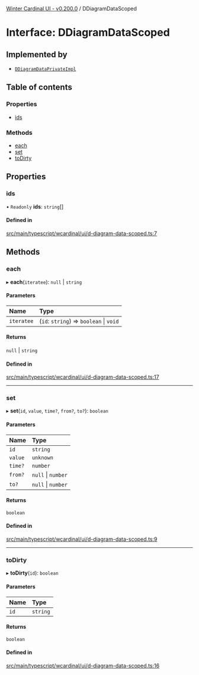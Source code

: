 [Winter Cardinal UI - v0.200.0](../index.md) / DDiagramDataScoped

# Interface: DDiagramDataScoped

## Implemented by

- [`DDiagramDataPrivateImpl`](../classes/DDiagramDataPrivateImpl.md)

## Table of contents

### Properties

- [ids](DDiagramDataScoped.md#ids)

### Methods

- [each](DDiagramDataScoped.md#each)
- [set](DDiagramDataScoped.md#set)
- [toDirty](DDiagramDataScoped.md#todirty)

## Properties

### ids

• `Readonly` **ids**: `string`[]

#### Defined in

[src/main/typescript/wcardinal/ui/d-diagram-data-scoped.ts:7](https://github.com/winter-cardinal/winter-cardinal-ui/blob/v0.200.0/src/main/typescript/wcardinal/ui/d-diagram-data-scoped.ts#L7)

## Methods

### each

▸ **each**(`iteratee`): ``null`` \| `string`

#### Parameters

| Name | Type |
| :------ | :------ |
| `iteratee` | (`id`: `string`) => `boolean` \| `void` |

#### Returns

``null`` \| `string`

#### Defined in

[src/main/typescript/wcardinal/ui/d-diagram-data-scoped.ts:17](https://github.com/winter-cardinal/winter-cardinal-ui/blob/v0.200.0/src/main/typescript/wcardinal/ui/d-diagram-data-scoped.ts#L17)

___

### set

▸ **set**(`id`, `value`, `time?`, `from?`, `to?`): `boolean`

#### Parameters

| Name | Type |
| :------ | :------ |
| `id` | `string` |
| `value` | `unknown` |
| `time?` | `number` |
| `from?` | ``null`` \| `number` |
| `to?` | ``null`` \| `number` |

#### Returns

`boolean`

#### Defined in

[src/main/typescript/wcardinal/ui/d-diagram-data-scoped.ts:9](https://github.com/winter-cardinal/winter-cardinal-ui/blob/v0.200.0/src/main/typescript/wcardinal/ui/d-diagram-data-scoped.ts#L9)

___

### toDirty

▸ **toDirty**(`id`): `boolean`

#### Parameters

| Name | Type |
| :------ | :------ |
| `id` | `string` |

#### Returns

`boolean`

#### Defined in

[src/main/typescript/wcardinal/ui/d-diagram-data-scoped.ts:16](https://github.com/winter-cardinal/winter-cardinal-ui/blob/v0.200.0/src/main/typescript/wcardinal/ui/d-diagram-data-scoped.ts#L16)
